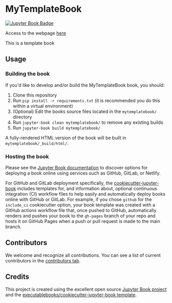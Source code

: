 # MyTemplateBook

[![Jupyter Book Badge](https://jupyterbook.org/badge.svg)](https://rayleighlord.github.io/jupyter-book-template/intro.html)

Access to the webpage [here](https://rayleighlord.github.io/jupyter-book-template/intro.html)

This is a template book

## Usage

### Building the book

If you'd like to develop and/or build the MyTemplateBook book, you should:

1. Clone this repository
2. Run `pip install -r requirements.txt` (it is recommended you do this within a virtual environment)
3. (Optional) Edit the books source files located in the `mytemplatebook/` directory
4. Run `jupyter-book clean mytemplatebook/` to remove any existing builds
5. Run `jupyter-book build mytemplatebook/`

A fully-rendered HTML version of the book will be built in `mytemplatebook/_build/html/`.

### Hosting the book

Please see the [Jupyter Book documentation](https://jupyterbook.org/publish/web.html) to discover options for deploying a book online using services such as GitHub, GitLab, or Netlify.

For GitHub and GitLab deployment specifically, the [cookiecutter-jupyter-book](https://github.com/executablebooks/cookiecutter-jupyter-book) includes templates for, and information about, optional continuous integration (CI) workflow files to help easily and automatically deploy books online with GitHub or GitLab. For example, if you chose `github` for the `include_ci` cookiecutter option, your book template was created with a GitHub actions workflow file that, once pushed to GitHub, automatically renders and pushes your book to the `gh-pages` branch of your repo and hosts it on GitHub Pages when a push or pull request is made to the main branch.

## Contributors

We welcome and recognize all contributions. You can see a list of current contributors in the [contributors tab](https://github.com/RayleighLord/mytemplatebook/graphs/contributors).

## Credits

This project is created using the excellent open source [Jupyter Book project](https://jupyterbook.org/) and the [executablebooks/cookiecutter-jupyter-book template](https://github.com/executablebooks/cookiecutter-jupyter-book).
